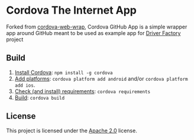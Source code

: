 # Cordova The Internet App

Forked from [cordova-web-wrap](https://github.com/q-m/cordova-web-wrap), Cordova GitHub App is a simple wrapper 
app around GitHub meant to be used as example app for [Driver Factory](https://github.com/letsrokk/driver-factory)
project   

## Build

1. [Install Cordova](http://cordova.apache.org/docs/en/latest/guide/cli/index.html): `npm install -g cordova`
2. [Add platforms](https://cordova.apache.org/docs/en/latest/guide/cli/index.html#add-platforms): `cordova platform add android` and/or `cordova platform add ios`.
3. [Check (and install) requirements](https://cordova.apache.org/docs/en/latest/guide/cli/index.html#install-pre-requisites-for-building): `cordova requirements`
4. [Build](https://cordova.apache.org/docs/en/latest/guide/cli/index.html#build-the-app): `cordova build`

## License

This project is licensed under the [Apache 2.0](LICENSE.md) license.
